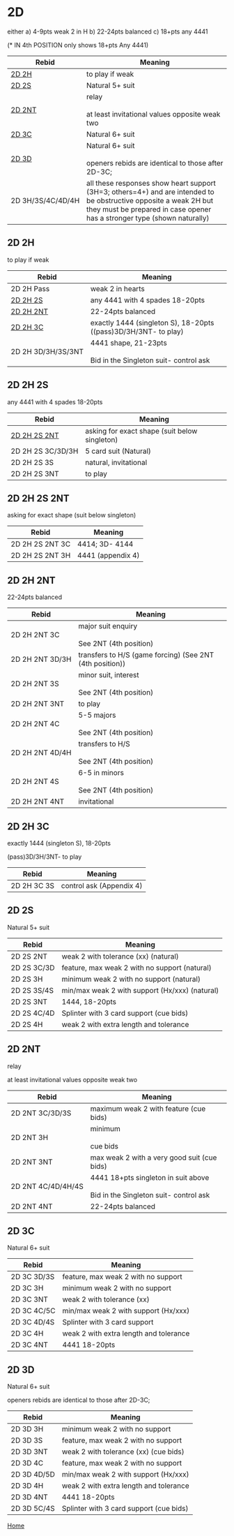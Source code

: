 # 2D

either a) 4-9pts weak 2 in H b) 22-24pts balanced c) 18+pts any 4441

(* IN 4th POSITION only shows 18+pts Any 4441)

| Rebid | Meaning |
|---|---|
| [2D&nbsp;2H](#2d2h) | to play if weak |
| [2D&nbsp;2S](#2d2s) | Natural 5+ suit |
| [2D&nbsp;2NT](#2d2nt) | relay<br/><br/>at least invitational values opposite weak two |
| [2D&nbsp;3C](#2d3c) | Natural 6+ suit |
| [2D&nbsp;3D](#2d3d) | Natural 6+ suit<br/><br/>openers rebids are identical to those after 2D-3C; |
| 2D&nbsp;3H/3S/4C/4D/4H | all these responses show heart support (3H=3; others=4+) and are intended to be obstructive opposite a weak 2H but they must be prepared in case opener has a stronger type (shown naturally) |

## 2D&nbsp;2H

to play if weak

| Rebid | Meaning |
|---|---|
| 2D&nbsp;2H&nbsp;Pass | weak 2 in hearts |
| [2D&nbsp;2H&nbsp;2S](#2d2h2s) | any 4441 with 4 spades 18-20pts |
| [2D&nbsp;2H&nbsp;2NT](#2d2h2nt) | 22-24pts balanced |
| [2D&nbsp;2H&nbsp;3C](#2d2h3c) | exactly 1444 (singleton S), 18-20pts ((pass)3D/3H/3NT- to play) |
| 2D&nbsp;2H&nbsp;3D/3H/3S/3NT | 4441 shape, 21-23pts<br/><br/>Bid in the Singleton suit- control ask |

## 2D&nbsp;2H&nbsp;2S

any 4441 with 4 spades 18-20pts

| Rebid | Meaning |
|---|---|
| [2D&nbsp;2H&nbsp;2S&nbsp;2NT](#2d2h2s2nt) | asking for exact shape (suit below singleton) |
| 2D&nbsp;2H&nbsp;2S&nbsp;3C/3D/3H | 5 card suit (Natural) |
| 2D&nbsp;2H&nbsp;2S&nbsp;3S | natural, invitational |
| 2D&nbsp;2H&nbsp;2S&nbsp;3NT | to play |

## 2D&nbsp;2H&nbsp;2S&nbsp;2NT

asking for exact shape (suit below singleton)

| Rebid | Meaning |
|---|---|
| 2D&nbsp;2H&nbsp;2S&nbsp;2NT&nbsp;3C | 4414; 3D- 4144 |
| 2D&nbsp;2H&nbsp;2S&nbsp;2NT&nbsp;3H | 4441 (appendix 4) |

## 2D&nbsp;2H&nbsp;2NT

22-24pts balanced

| Rebid | Meaning |
|---|---|
| 2D&nbsp;2H&nbsp;2NT&nbsp;3C | major suit enquiry<br/><br/>See 2NT (4th position) |
| 2D&nbsp;2H&nbsp;2NT&nbsp;3D/3H | transfers to H/S (game forcing) (See 2NT (4th position)) |
| 2D&nbsp;2H&nbsp;2NT&nbsp;3S | minor suit, interest<br/><br/>See 2NT (4th position) |
| 2D&nbsp;2H&nbsp;2NT&nbsp;3NT | to play |
| 2D&nbsp;2H&nbsp;2NT&nbsp;4C | 5-5 majors<br/><br/>See 2NT (4th position) |
| 2D&nbsp;2H&nbsp;2NT&nbsp;4D/4H | transfers to H/S<br/><br/>See 2NT (4th position) |
| 2D&nbsp;2H&nbsp;2NT&nbsp;4S | 6-5 in minors<br/><br/>See 2NT (4th position) |
| 2D&nbsp;2H&nbsp;2NT&nbsp;4NT | invitational |

## 2D&nbsp;2H&nbsp;3C

exactly 1444 (singleton S), 18-20pts

(pass)3D/3H/3NT- to play

| Rebid | Meaning |
|---|---|
| 2D&nbsp;2H&nbsp;3C&nbsp;3S | control ask (Appendix 4) |

## 2D&nbsp;2S

Natural 5+ suit

| Rebid | Meaning |
|---|---|
| 2D&nbsp;2S&nbsp;2NT | weak 2 with tolerance (xx) (natural) |
| 2D&nbsp;2S&nbsp;3C/3D | feature, max weak 2 with no support (natural) |
| 2D&nbsp;2S&nbsp;3H | minimum weak 2 with no support (natural) |
| 2D&nbsp;2S&nbsp;3S/4S | min/max weak 2 with support (Hx/xxx) (natural) |
| 2D&nbsp;2S&nbsp;3NT | 1444, 18-20pts |
| 2D&nbsp;2S&nbsp;4C/4D | Splinter with 3 card support (cue bids) |
| 2D&nbsp;2S&nbsp;4H | weak 2 with extra length and tolerance |

## 2D&nbsp;2NT

relay

at least invitational values opposite weak two

| Rebid | Meaning |
|---|---|
| 2D&nbsp;2NT&nbsp;3C/3D/3S | maximum weak 2 with feature (cue bids) |
| 2D&nbsp;2NT&nbsp;3H | minimum<br/><br/>cue bids |
| 2D&nbsp;2NT&nbsp;3NT | max weak 2 with a very good suit (cue bids) |
| 2D&nbsp;2NT&nbsp;4C/4D/4H/4S | 4441 18+pts singleton in suit above<br/><br/>Bid in the Singleton suit- control ask |
| 2D&nbsp;2NT&nbsp;4NT | 22-24pts balanced |

## 2D&nbsp;3C

Natural 6+ suit

| Rebid | Meaning |
|---|---|
| 2D&nbsp;3C&nbsp;3D/3S | feature, max weak 2 with no support |
| 2D&nbsp;3C&nbsp;3H | minimum weak 2 with no support |
| 2D&nbsp;3C&nbsp;3NT | weak 2 with tolerance (xx) |
| 2D&nbsp;3C&nbsp;4C/5C | min/max weak 2 with support (Hx/xxx) |
| 2D&nbsp;3C&nbsp;4D/4S | Splinter with 3 card support |
| 2D&nbsp;3C&nbsp;4H | weak 2 with extra length and tolerance |
| 2D&nbsp;3C&nbsp;4NT | 4441 18-20pts |

## 2D&nbsp;3D

Natural 6+ suit

openers rebids are identical to those after 2D-3C;

| Rebid | Meaning |
|---|---|
| 2D&nbsp;3D&nbsp;3H | minimum weak 2 with no support |
| 2D&nbsp;3D&nbsp;3S | feature, max weak 2 with no support |
| 2D&nbsp;3D&nbsp;3NT | weak 2 with tolerance (xx) (cue bids) |
| 2D&nbsp;3D&nbsp;4C | feature, max weak 2 with no support |
| 2D&nbsp;3D&nbsp;4D/5D | min/max weak 2 with support (Hx/xxx) |
| 2D&nbsp;3D&nbsp;4H | weak 2 with extra length and tolerance |
| 2D&nbsp;3D&nbsp;4NT | 4441 18-20pts |
| 2D&nbsp;3D&nbsp;5C/4S | Splinter with 3 card support (cue bids) |

[Home](../index.md)
